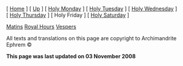 \[ [Home](index.md) \] \[ [Up](holyweek.md) \] \[ [Holy Monday](holyMon.md) \] \[ [Holy Tuesday](holyTues.md) \] \[ [Holy Wednesday](holyWed.md) \] \[ [Holy Thursday](holyThu.md) \] \[ Holy Friday \] \[ [Holy Saturday](holy.md) \]

[Matins](HWFri-M.md) [Royal Hours](HWFri-Hrs.md) [Vespers](HWFri-V.md)

All texts and translations on this page are copyright to Archimandrite Ephrem ©

**This page was last updated on 03 November 2008**
